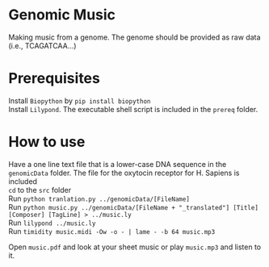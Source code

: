 Genomic Music
=============

Making music from a genome. The genome should be provided as raw data (i.e., TCAGATCAA...)  

Prerequisites
=============

Install `Biopython` by `pip install biopython`  
Install `Lilypond`. The executable shell script is included in the `prereq` folder.  

How to use
==========

Have a one line text file that is a lower-case DNA sequence in the `genomicData` folder. The file for the oxytocin receptor for H. Sapiens is included   
`cd` to the `src` folder  
Run `python tranlation.py ../genomicData/[FileName]`  
Run `python music.py ../genomicData/[FileName + "_translated"] [Title] [Composer] [TagLine] > ../music.ly`  
Run `lilypond ../music.ly`  
Run `timidity music.midi -Ow -o - | lame - -b 64 music.mp3`  

Open `music.pdf` and look at your sheet music or play `music.mp3` and listen to it.  

